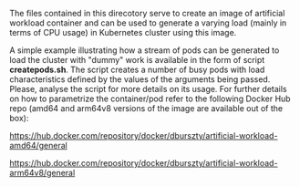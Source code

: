 The files contained in this direcotory serve to create an image of artificial workload container and can be used to generate a varying load (mainly in terms of CPU usage) in Kubernetes cluster using this image.

A simple example illustrating how a stream of pods can be generated to load the cluster with "dummy" work is available in the form of script **createpods.sh**. The script creates a number of busy pods with load characteristics defined by the values of the arguments being passed. 
Please, analyse the script for more details on its usage. For further details on how to parametrize the container/pod refer to the following Docker Hub repo (amd64 and arm64v8 versions of the image are available out of the box): 

   https://hub.docker.com/repository/docker/dburszty/artificial-workload-amd64/general
   
   https://hub.docker.com/repository/docker/dburszty/artificial-workload-arm64v8/general
   
